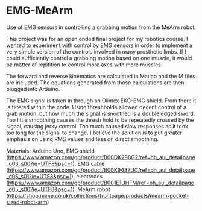 # EMG-MeArm

Use of EMG sensors in controlling a grabbing motion from the MeArm robot. 

This project was for an open ended final project for my robotics course. I wanted to experiment with control by EMG sensors in order to implement a very simple version of the controls involved in many prosthetic limbs. If I could sufficiently control a grabbing motion based on one muscle, it would be matter of repitition to control more axes with more muscles.

The forward and reverse kinematics are calculated in Matlab and the M files are included. The equations generated from those calculations are then plugged into Arduino.

The EMG signal is taken in through an Olimex EKG-EMG shield. From there it is filtered within the code. Using threshholds allowed decent control of a grab motion, but how much the signal is snoothed is a double edged sword. Too little smoothing causes the thresh hold to be repeatedly crossed by the signal, causing jerky control. Too much caused slow responses as it took too long for the signal to change. I believe the solution is to put greater emphasis on using RMS values and less on direct smoothing.

Materials: Arduino Uno, EMG shield (https://www.amazon.com/gp/product/B00DK298G2/ref=oh_aui_detailpage_o03_s00?ie=UTF8&psc=1), EMG cable (https://www.amazon.com/gp/product/B00K9487UC/ref=oh_aui_detailpage_o05_s01?ie=UTF8&psc=1), electrodes (https://www.amazon.com/gp/product/B001E1UHFM/ref=oh_aui_detailpage_o05_s00?ie=UTF8&psc=1), MeArm robot (https://shop.mime.co.uk/collections/frontpage/products/mearm-pocket-sized-robot-arm)
